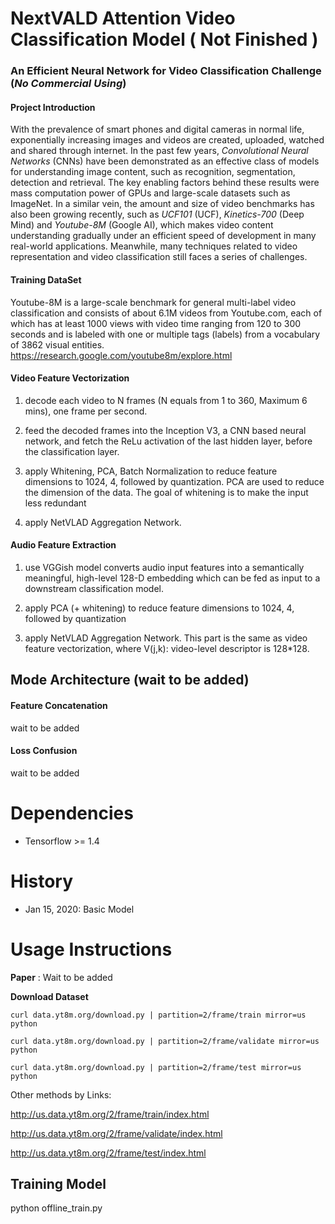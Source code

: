 # NextVALD Attention Video Classification Model ( Not Finished )
### **An Efficient Neural Network for Video Classification Challenge (_No Commercial Using_)**
#### Project Introduction
With the prevalence of smart phones and digital cameras in normal life, exponentially increasing images and videos are created, uploaded, watched and shared through internet. In the past few years, _Convolutional Neural Networks_ (CNNs) have been demonstrated as an effective class of models for understanding image content, such as recognition, segmentation, detection and retrieval. The key enabling factors behind these results were mass computation power of GPUs and large-scale datasets such as ImageNet. In a similar vein, the amount and size of video benchmarks has also been growing recently, such as _UCF101_ (UCF), _Kinetics-700_ (Deep Mind) and _Youtube-8M_ (Google AI), which makes video content understanding gradually under an efficient speed of development in many real-world applications. Meanwhile, many techniques related to video representation and video classification still faces a series of challenges.

#### Training DataSet
Youtube-8M is a large-scale benchmark for general multi-label video classification and consists of about 6.1M videos from Youtube.com, each of which has at least 1000 views with video time ranging from 120 to 300 seconds and is labeled with one or multiple tags (labels) from a vocabulary of 3862 visual entities. 
https://research.google.com/youtube8m/explore.html


#### Video Feature Vectorization
1.	decode each video to N frames (N equals from 1 to 360, Maximum 6 mins), one frame per second.

2.	feed the decoded frames into the Inception V3, a CNN based neural network, and fetch the ReLu activation of the last hidden layer, before the classification layer.

3. apply Whitening, PCA, Batch Normalization to reduce feature dimensions to 1024, 4, followed by quantization. PCA are used to reduce the dimension of the data. The goal of whitening is to make the input less redundant
4. apply NetVLAD Aggregation Network.


#### Audio Feature Extraction
1.	use VGGish model converts audio input features into a semantically meaningful, high-level 128-D embedding which can be fed as input to a downstream classification model.

2.	apply PCA (+ whitening) to reduce feature dimensions to 1024, 4, followed by quantization

3.	apply NetVLAD Aggregation Network. This part is the same as video feature vectorization, where V(j,k): video-level descriptor is 128*128. 	

## **Mode Architecture** (wait to be added)

#### Feature Concatenation
wait to be added

#### Loss Confusion
wait to be added

# Dependencies
- Tensorflow >= 1.4


# History
- Jan 15, 2020: Basic Model



# Usage Instructions

**Paper** : Wait to be added


**Download Dataset** 

``curl data.yt8m.org/download.py | partition=2/frame/train mirror=us python ``

``curl data.yt8m.org/download.py | partition=2/frame/validate mirror=us python ``

``curl data.yt8m.org/download.py | partition=2/frame/test mirror=us python``

Other methods by Links:

http://us.data.yt8m.org/2/frame/train/index.html  

http://us.data.yt8m.org/2/frame/validate/index.html  

http://us.data.yt8m.org/2/frame/test/index.html 


## **Training Model**
python offline_train.py
